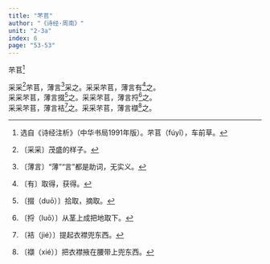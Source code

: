 ```yaml
---
title: "芣苢"
author: "《诗经·周南》"
unit: "2-3a"
index: 6
page: "53-53"
---
```


芣苢[^1-a]

采采[^1-b]芣苢，薄言[^1-c]采之。采采芣苢，薄言有[^1-d]之。  
采采芣苢，薄言掇[^1-e]之。采采芣苢，薄言捋[^1-f]之。  
采采芣苢，薄言袺[^1-g]之。采采芣苢，薄言襭[^1-h]之。  

[^1-a]: 选自《诗经注析》（中华书局1991年版）。芣苢（fúyǐ），车前草。
[^1-b]: 〔采采〕茂盛的样子。
[^1-c]: 〔薄言〕“薄”“言”都是助词，无实义。
[^1-d]: 〔有〕取得，获得。
[^1-e]: 〔掇（duō）〕拾取，摘取。
[^1-f]: 〔捋（luō）〕从茎上成把地取下。
[^1-g]: 〔袺（jié）〕提起衣襟兜东西。
[^1-h]: 〔襭（xié）〕把衣襟掖在腰带上兜东西。

